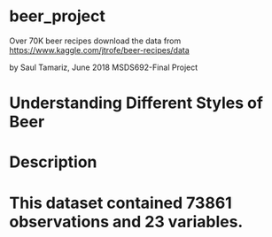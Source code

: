 # beer_project
Over 70K beer recipes
download the data from https://www.kaggle.com/jtrofe/beer-recipes/data

by Saul Tamariz, June 2018
MSDS692-Final Project

# Understanding Different Styles of Beer

# Description
# This dataset contained 73861 observations and 23 variables. 

